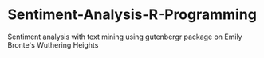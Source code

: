 # Sentiment-Analysis-R-Programming
Sentiment analysis with text mining using gutenbergr package on Emily Bronte's Wuthering Heights
